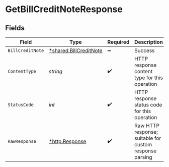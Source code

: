 # GetBillCreditNoteResponse


## Fields

| Field                                                                  | Type                                                                   | Required                                                               | Description                                                            |
| ---------------------------------------------------------------------- | ---------------------------------------------------------------------- | ---------------------------------------------------------------------- | ---------------------------------------------------------------------- |
| `BillCreditNote`                                                       | [*shared.BillCreditNote](../../../pkg/models/shared/billcreditnote.md) | :heavy_minus_sign:                                                     | Success                                                                |
| `ContentType`                                                          | *string*                                                               | :heavy_check_mark:                                                     | HTTP response content type for this operation                          |
| `StatusCode`                                                           | *int*                                                                  | :heavy_check_mark:                                                     | HTTP response status code for this operation                           |
| `RawResponse`                                                          | [*http.Response](https://pkg.go.dev/net/http#Response)                 | :heavy_check_mark:                                                     | Raw HTTP response; suitable for custom response parsing                |